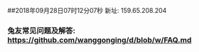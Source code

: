 ##2018年09月28日07时12分07秒 新址: 159.65.208.204
### 兔友常见问题及解答: https://github.com/wanggonging/d/blob/w/FAQ.md
